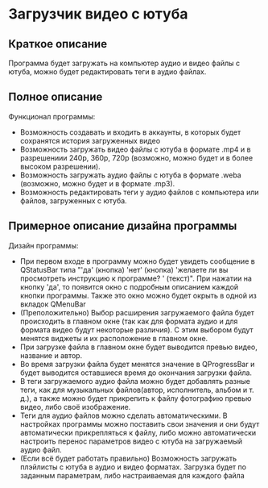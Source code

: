 # Загрузчик видео с ютуба

## Краткое описание

Программа будет загружать на компьютер аудио и видео файлы с ютуба, можно будет редактировать теги в аудио файлах.

## Полное описание

Функционал программы:
* Возможность создавать и входить в аккаунты, в которых будет сохранятся история загруженных видео
* Возможность загружать видео файлы с ютуба в формате .mp4 и в разрешениии 240p, 360p, 720p (возможно, можно будет и в более высоком разрешении). 
* Возможность загружать аудио файлы с ютуба в формате .weba (возможно, можно будет и в формате .mp3).
* Возможность редактировать теги у аудио файлов с компьютера или файлов, загруженных с ютуба.

## Примерное описание дизайна программы

Дизайн программы:
* При первом входе в программу можно будет увидеть сообщение в QStatusBar типа "'да' (кнопка) 'нет' (кнопка) 'желаете ли вы просмотреть инструкцию к программе? ' (текст)". При нажатии на кнопку 'да', то появится окно с подробным описанием каждой кнопки программы. Также это окно можно будет окрыть в одной из вкладок QMenuBar
* (Преположительно) Выбор расширения загружаемого файла будет происходить в главном окне (так как для формата аудио и для формата видео будут некоторые различия). С этим выбором будут менятся виджеты и их расположение в главном окне. 
* При загрузке файла в главном окне будет выводится превью видео, название и автор. 
* Во время загрузки файла будет менятся значение в QProgressBar и будет выводится оставшиеся время до окончания загрузки файла. 
* В теги загружаемого аудио файла можно будет добавлять разные теги, как для музыкальных файлов(автор, исполнитель, альбом и т. д.), а также можно будет прикрепить к файлу фотографию превью видео, либо своё изображение.
* Теги для аудио файлов можно сделать автоматическими. В настройках программы можно поставить свои значения и они будут автоматически прикрепляться к файлу, либо можно автоматически настроить перенос параметров видео с ютуба на загружаемый аудио файл.
* (Если всё будет работать правильно) Возможность загружать плэйлисты с ютуба в аудио и видео форматах. Загрузка будет по заданным параметрам, либо настраиваемая для каждого файла

 


